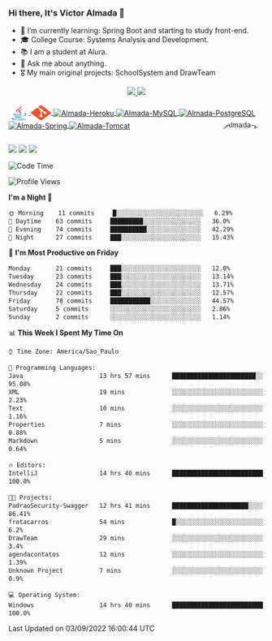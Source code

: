 ### Hi there, It's Victor Almada 👋


- 🌱 I’m currently learning: Spring Boot and starting to study front-end.
- 🎓 College Course: Systems Analysis and Development.
- 📚  I am a student at Alura.
- 💬 Ask me about anything.
- 🎖 My main original projects: SchoolSystem and DrawTeam


<div align="center">
  <a href="https://github.com/Almadavic">
  <img height="180em" src="https://github-readme-stats.vercel.app/api?username=Almadavic&show_icons=true&theme=dracula&include_all_commits=true&count_private=true"/>
  <img height="180em" src="https://github-readme-stats.vercel.app/api/top-langs/?username=Almadavic&layout=compact&langs_count=7&theme=dracula"/>
</div>
<div style="display: inline_block"><br>
  <img align="center" alt="Almada-Java" height="30" width="40" src="https://raw.githubusercontent.com/devicons/devicon/master/icons/java/java-original.svg">
  <img align="center" alt="Almada-Git" height="30" width="40" src="https://raw.githubusercontent.com/devicons/devicon/master/icons/git/git-original.svg">
  <img align="center" alt="Almada-Heroku" height="30" width="40" src="https://cdn.jsdelivr.net/gh/devicons/devicon/icons/heroku/heroku-plain-wordmark.svg" />             
  <img align="center" alt="Almada-MySQL" height="30" width="40" src="https://cdn.jsdelivr.net/gh/devicons/devicon/icons/mysql/mysql-original-wordmark.svg" />
  <img align="center" alt="Almada-PostgreSQL" height="30" width="40" src="https://cdn.jsdelivr.net/gh/devicons/devicon/icons/postgresql/postgresql-plain-wordmark.svg" />
  <img align="center" alt="Almada-Spring" height="30" width="40" src="https://cdn.jsdelivr.net/gh/devicons/devicon/icons/spring/spring-original-wordmark.svg" />
  <img align="center" alt="Almada-Tomcat" height="30" width="40" src="https://cdn.jsdelivr.net/gh/devicons/devicon/icons/tomcat/tomcat-original-wordmark.svg" />
  <img align="right" alt="Almada-pic" height="150" style="border-radius:50px;" src="https://user-images.githubusercontent.com/85299065/185514627-94fcf387-edc6-4c24-88f1-b4873ccd49e9.png">
</div>
  
  ##
 
<div> 
  <a href="https://www.youtube.com/channel/UCUrcUNA90M_ZqLEcQxd3UNA" target="_blank"><img src="https://img.shields.io/badge/YouTube-FF0000?style=for-the-badge&logo=youtube&logoColor=white" target="_blank"></a>
 <a href = "mailto:almadavic@live.com"><img src="https://img.shields.io/badge/-Gmail-%23333?style=for-the-badge&logo=gmail&logoColor=white" target="_blank"></a>
  <a href="https://www.linkedin.com/in/victoralmada/" target="_blank"><img src="https://img.shields.io/badge/-LinkedIn-%230077B5?style=for-the-badge&logo=linkedin&logoColor=white" target="_blank"></a> 
</div>

<!--START_SECTION:waka-->
![Code Time](http://img.shields.io/badge/Code%20Time-43%20hrs%2050%20mins-blue)

![Profile Views](http://img.shields.io/badge/Profile%20Views-25-blue)

**I'm a Night 🦉** 

```text
🌞 Morning    11 commits     █░░░░░░░░░░░░░░░░░░░░░░░░   6.29% 
🌆 Daytime    63 commits     █████████░░░░░░░░░░░░░░░░   36.0% 
🌃 Evening    74 commits     ██████████░░░░░░░░░░░░░░░   42.29% 
🌙 Night      27 commits     ███░░░░░░░░░░░░░░░░░░░░░░   15.43%

```
📅 **I'm Most Productive on Friday** 

```text
Monday       21 commits     ███░░░░░░░░░░░░░░░░░░░░░░   12.0% 
Tuesday      23 commits     ███░░░░░░░░░░░░░░░░░░░░░░   13.14% 
Wednesday    24 commits     ███░░░░░░░░░░░░░░░░░░░░░░   13.71% 
Thursday     22 commits     ███░░░░░░░░░░░░░░░░░░░░░░   12.57% 
Friday       78 commits     ███████████░░░░░░░░░░░░░░   44.57% 
Saturday     5 commits      ░░░░░░░░░░░░░░░░░░░░░░░░░   2.86% 
Sunday       2 commits      ░░░░░░░░░░░░░░░░░░░░░░░░░   1.14%

```


📊 **This Week I Spent My Time On** 

```text
⌚︎ Time Zone: America/Sao_Paulo

💬 Programming Languages: 
Java                     13 hrs 57 mins      ███████████████████████░░   95.08% 
XML                      19 mins             ░░░░░░░░░░░░░░░░░░░░░░░░░   2.23% 
Text                     10 mins             ░░░░░░░░░░░░░░░░░░░░░░░░░   1.16% 
Properties               7 mins              ░░░░░░░░░░░░░░░░░░░░░░░░░   0.88% 
Markdown                 5 mins              ░░░░░░░░░░░░░░░░░░░░░░░░░   0.64%

🔥 Editors: 
IntelliJ                 14 hrs 40 mins      █████████████████████████   100.0%

🐱‍💻 Projects: 
PadraoSecurity-Swagger   12 hrs 41 mins      █████████████████████░░░░   86.41% 
frotacarros              54 mins             █░░░░░░░░░░░░░░░░░░░░░░░░   6.2% 
DrawTeam                 29 mins             ░░░░░░░░░░░░░░░░░░░░░░░░░   3.4% 
agendacontatos           12 mins             ░░░░░░░░░░░░░░░░░░░░░░░░░   1.39% 
Unknown Project          7 mins              ░░░░░░░░░░░░░░░░░░░░░░░░░   0.9%

💻 Operating System: 
Windows                  14 hrs 40 mins      █████████████████████████   100.0%

```


 Last Updated on 03/09/2022 16:00:44 UTC
<!--END_SECTION:waka-->
